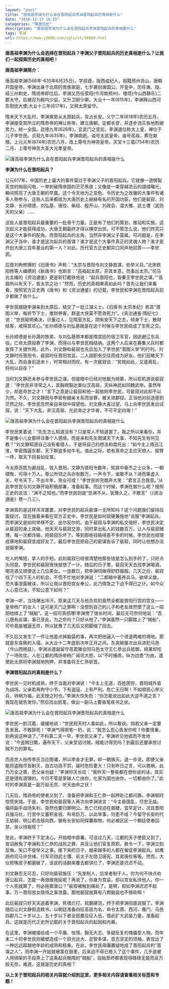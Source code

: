```yaml
---
layout: "post"
title: "唐高祖李渊为什么会在晋阳起兵李渊晋阳起兵的真相是什么"
date: "2018-12-17 16:15"
categories: "隋唐历史"
description: "唐高祖李渊为什么会在晋阳起兵李渊晋阳起兵的真相是什么"
tags: 李渊
url: https://www.y5000.com/zgls/st/38989.html
---
```






**唐高祖李渊为什么会选择在晋阳起兵？李渊父子晋阳起兵的历史真相是什么？让我们一起探索历史的真相吧！**  

 **唐高祖李渊简介：**

唐高祖李渊(566年-635年6月25日)，字叔德，陇西成纪人，祖籍邢州尧山，唐朝开国皇帝。李渊出身于北周的贵族家庭，七岁袭封唐国公。开皇中，历任谯、陇、岐三州刺史，隋炀帝即位后，李渊又历任荥阳(今河南郑州)、楼烦(今山西静乐)二郡太守。后被召为殿内少监，又升卫尉少卿。大业十一年(615年)，李渊拜山西河东慰抚大使;大业十三年(617年)，又拜太原留守。

隋末天下大乱时，李渊乘势从太原起兵，攻占长安。义宁二年(618年)农历五月，李渊接受其所立的隋恭帝的禅让称帝，建立唐朝，定都长安，并逐步消灭各地割据势力，统一全国。武德九年(626年)，玄武门之变后，李渊退位称太上皇，禅位于儿子李世民。贞观九年(635年)，李渊病逝。谥号太武皇帝，庙号高祖，葬在献陵。上元元年(674年)农历八月，改上尊号为神尧皇帝。天宝十三载(754年)农历二月，上尊号神尧大圣大光孝皇帝。

![唐高祖李渊为什么会在晋阳起兵李渊晋阳起兵的真相是什么](https://img.y5000.com/uploads/allimg/181219/b162ed17acfdb52867429770dfec9a5f.jpg)

 **李渊为什么在晋阳起兵？**

公元617年，中国历史上最大的事件莫过于李渊父子的晋阳起兵。它就像一道劈裂天空的绚丽闪电，一举刺破隋帝国的茫茫黑夜；又像是一束穿越浓云的熠熠曙光，瞬间照亮了大唐王朝的早晨。这个令天地为之变色、令历史为之改辙的大事件有诸多人物参与，这些人后来都成为大唐历史上赫赫有名的开国功臣。他们是裴寂、刘文静、长孙顺德、刘弘基、唐俭、柴绍、殷开山、刘政会、温大雅、武士彟（武则天的父亲）……

这些人是晋阳起兵最重要的一批骨干力量，正是有了他们的策划、推动和实施，这次起义才能获得成功，大唐王朝最终才得以横空出世。可不管怎么说，他们终究只是这个大事件的配角。而晋阳起兵的主角，当然非李渊父子莫属。可问题是，在李渊父子当中，谁才是这次起兵的首谋？谁才是这个大事件真正的灵魂人物？谁才是开创大唐三百年基业的第一人？对此，历代官方正史都异口同声地回答——李世民。

后晋刘昫修撰的《旧唐书》声称：“太宗与晋阳令刘文静首谋，劝举义兵。”北宋欧阳修等人编撰的《新唐书》也断言：“高祖起太原，非其本意，而事出太宗。”司马光主编的《资治通鉴》更是斩钉截铁地说：“起兵晋阳也，皆秦王李世民之谋。”“高祖所以有天下，皆太宗之功！”然而，历史的真相果真如此吗？首先让我们来看看，按照官方正史两《唐书》和《资治通鉴》的记载，李世民和李渊在晋阳起兵前夕都做了些什么。

李世民跟随李渊来到太原后，结交了一批江湖义士。《旧唐书·太宗本纪》称其“潜图义举，每折节下士，推财养客，群盗大侠莫不愿效死力”。《资治通鉴·隋纪七》说：“世民聪明勇决，识量过人，见隋室方乱，阴有安天下之志，倾身下士，散财结客，咸得其欢心。”长孙顺德与刘弘基就是在这个时候与李世民结成了生死之交。

长孙顺德是长孙晟的族弟，与刘弘基原本都是隋宫廷的宿卫军官，因逃避辽东兵役，亡命太原投靠了李渊，而得以与李世民相结纳。这两个人后来在募集义兵时都发挥了关键作用。此外，刘文静和裴寂也先后加入了李世民“潜图义举”的行列。刘文静时任晋阳令，裴寂时任晋阳宫监，二人因职务交往而成为好友。他们目睹天下大乱，而自身前途未卜，时常相对而叹。有一次裴寂说：“贫贱如此，又逢离乱，将何以自存？”

当时刘文静还未参与李世民之谋，但是暗中已经对他极为倾慕，所以趁机游说裴寂道：“李世民非寻常之人，其胸襟豁达类似汉高祖，天纵神武如同魏武帝，虽然年少，却是命世之才！”言下之意是让裴寂和他一起依附李世民，可裴寂对此却不以为然。不久，刘文静因与李密有姻亲关系而坐罪，被关进郡狱。正当他对前途感到茫然之际，李世民忽然亲自来狱中探望他。刘文静大喜过望，马上向李世民发出试探，说：“天下大乱，非汉高祖、光武帝之才华者，不可平定四海！”

![唐高祖李渊为什么会在晋阳起兵李渊晋阳起兵的真相是什么](https://img.y5000.com/uploads/allimg/181219/5feb029e1921e285100e9321c556f560.jpg)

李世民笑着说：“先生怎么知道没有？只是常人不知道罢了。我之所以来看你，并不是像小儿女那样注重个人感情，而是来和先生图谋天下大事，不知先生有何见教？”刘文静知道自己没有看错人，于是将自己的想法和盘托出：“如今主上南巡江淮，李密围逼东都，天下群盗多如牛毛。值此之际，若有真命之主应天顺人、振臂一呼，取天下则易如反掌。

今太原百姓为避战乱，皆入晋阳，文静为晋阳令数年，知其中豪杰之士众多，一朝啸聚，可得十万人。尊公所领之兵亦有数万，一声令下，谁敢不从？进而乘虚入关，号令天下，不出半年，帝业可成！”李世民听完朗声大笑：“君言正合我意。”从此李世民与刘文静开始积极部署，准备起事。而这个时候，李渊在做什么呢？按照正史的说法：“渊不之知也。”而李世民则是“恐渊不从，犹豫久之，不敢言”（《资治通鉴》卷一八三）。

李渊真的是这样浑浑噩噩，对李世民的起兵密谋一无所知吗？这个问题我们留待后面探讨，现在接着来看在官方正史中，李世民是如何软硬兼施地“说服”李渊起兵，而李渊又是如何举棋不定、出尔反尔的。由于裴寂与李渊的私交很好，李世民决定从裴寂的身上突破。他天天与裴寂交游，同时拿出私人的钱数百万，让人与裴寂赌博，每一次都诈输，把裴寂乐坏了。等到那些钱输得差不多的时候，李世民也顺理成章地和裴寂变成好友了。最后李世民把自己的密谋告诉了裴寂，同时让他想办法说服李渊。

吃人的嘴短，拿人的手短。此刻裴寂已经很清楚他那些钱是怎么到手的了，只好点头同意。李世民和裴寂很快就想了一计。随后的日子里，裴寂天天去找李渊喝酒，喝完酒又顺便送上几位美女。一连数日，把李渊伺候得舒舒服服。几天之后，裴寂找了个四下无人的机会，不慌不忙地对李渊说：“二郎暗中蓄养兵马，欲举义旗，恐大事泄露被诛，所以让我以晋阳宫女奉公，此乃情急之下迫不得已之计。如今众人心意已决，不知公意下如何？”

李渊一听，当场爆出冷汗。原来这几天与他合欢的竟然全都是晋阳行宫的宫女——皇帝杨广的女人！这可是灭门之罪啊！没想到自己的儿子和老友居然使了这么一招把他绑上了“贼船”。这一招可真损哪!李渊愣了很长时间，最后无可奈何地说：“吾儿既有此谋，事已至此，为之奈何？只好从他了。”李渊虽然一只脚踏上了“贼船”，可毕竟是被逼无奈，所以犹豫了几天后又把脚缩了回去。

不久后又发生了一件让他差点掉脑袋的事，再次把他逼入一个进退两难的境地。那就是东突厥的入侵。从大业十二年底到次年正月之间，东突厥屡次出兵进犯马邑（今山西朔县），李渊派遣副留守高君雅会同马邑太守王仁恭出兵抵御，结果却吃了一场败仗。人在江都的隋炀帝杨广闻讯大怒，以“不时捕虏，纵为边患”为由，遣使赴太原将李渊就地拘押，并准备将王仁恭斩首。

 **李渊晋阳起兵的真相是什么？**

李世民一见时机成熟，终于当面对李渊说：“今主上无道，百姓困穷，晋阳城外皆为战场，父亲若再拘守小节，下有盗寇、上有严刑，危亡无日啊！不如顺民心举义兵，转祸为福，此天授之时也。”李渊大惊失色：“你怎能说出如此大逆不道之言？我现在就告发你。”然后找出纸笔，做出一副马上要奋笔疾书之状。

![唐高祖李渊为什么会在晋阳起兵李渊晋阳起兵的真相是什么](https://img.y5000.com/uploads/allimg/181219/54af8b242051001802351bb0b8f6f29d.jpg)

李世民一脸沉着，缓缓地说：“世民观天时人事如此，所以敢说。倘若父亲一定要告发我，不敢辞死！”李渊气得把笔一扔，说：“我怎么忍心告发你呢？你要慎重，别再说这种话了。”不料第二天一早，李世民又来了。李渊听见他锲而不舍地说：“今盗贼日繁，遍布天下，父亲受诏讨贼，贼能讨得完吗？到最后还要承担讨贼不力的罪名。

而且世人纷传李氏当应图谶，所以李金才无罪，却一朝族灭。退一步说，即便父亲能将盗贼尽皆剿灭，自古功高不赏，届时危险更大！只有昨日之言，可以救祸，此乃万全之策，愿父亲勿疑！”李渊仰天长叹：“我昨天一整夜都在想你说的话，其实还是很有道理的。今日不管是家破人亡由你，化家为国也由你，一切都由你了。”此时的李渊真是一副万般无奈、听天由命之状！

几天后，隋炀帝的使者又到了，准备把李渊和王仁恭一起押赴江都问罪。李渊顿时惊慌失措。于是，李世民和裴寂等人再次向李渊进言：“今主昏国乱，尽忠无益。偏将副手战场失利，竟然也要归罪明公。危亡已经迫在眉睫，宜早定计。况且晋阳兵强马壮，行宫中又蓄积金钱、布帛巨万，以此举事，何患不成？今留守长安的代王幼弱，明公若击鼓向西，据有长安如同探囊取物，何必被区区一个朝廷使者囚禁，坐以待毙呢？”

至此，李渊终于下定决心，开始暗中部署。可没过几天，江都的天子使臣又到了，宣诏赦免了李渊和王仁恭的战败之罪，并且让他们官复原职。赦令一下，李渊立刻反悔，矢口不提举义之事。接下来的日子，越来越多的人都在催促李渊起兵。如鹰扬府司马许世绪、行军司铠武士彟、前太子左勋卫唐宪、其弟唐俭等等。然而，大伙把嘴皮子都磨破了，该说的话翻来覆去都讲烂了，李渊还是迟迟不动。

刘文静忍无可忍，只好向裴寂施压：“先发制人，后发者制于人。你为何不快点劝唐公起兵，怎能一再借故拖延呢？再说了，你身为宫监，却以宫女私侍他人，你一个人死就算了，何必拖累唐公？”裴寂被触到痛处了。是啊，假如李渊迟迟不起事，万一晋阳宫女陪侍之事泄露，那他裴寂就算有八颗脑袋也不够砍啊！

此后裴寂只好天天追着李渊，死缠烂打、软磨硬泡，终于把李渊彻底说服了。李渊随后让刘文静假造敕书，以朝廷准备四征高丽为名，命令太原、西河、雁门、马邑四郡凡二十岁以上、五十岁以下者全部要应征入伍，借此扩大武装力量，准备起兵。这就是历代正史所记载的关于晋阳起兵的起因和内幕。

在这里，李渊被描绘成一个平庸、怯懦、胸无大志、多疑反复的傀儡型人物，而年未二十的李世民则被塑造成一个目光远大、足智多谋、意志坚定的领袖，表现出了一种远远超越他年龄的成熟和稳重。在此，李世民毋庸置疑地成了晋阳起兵的“首谋之人”，而李渊一开始就被蒙在鼓里，后来迫不得已卷入了这个事件，几乎是被人用绑架的手段弄上了这条起兵叛隋的“贼船”，自始至终都表现得碌碌无能而且万般无奈。难道，这就是历史的真相？

 **以上关于晋阳起兵的相关内容就介绍到这里，更多相关内容请查看相关标签和专题！**
